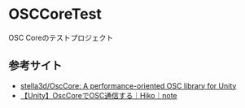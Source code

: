 # OSCCoreTest
 OSC Coreのテストプロジェクト
 

## 参考サイト
- [stella3d/OscCore: A performance-oriented OSC library for Unity](https://github.com/stella3d/OscCore)
- [【Unity】OscCoreでOSC通信する｜Hiko｜note](https://note.com/hikohiro/n/nd8ede3e7b091)